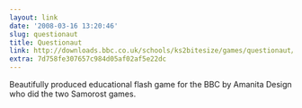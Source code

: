 ```yaml
---
layout: link
date: '2008-03-16 13:20:46'
slug: questionaut
title: Questionaut
link: http://downloads.bbc.co.uk/schools/ks2bitesize/games/questionaut/questionaut.swf
extra: 7d758fe307657c984d05af02af5e22dc
---
```


Beautifully produced educational flash game for the BBC by Amanita Design who did the two Samorost games.